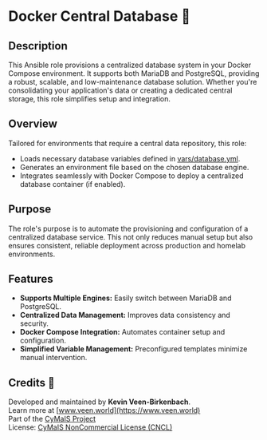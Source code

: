 # Docker Central Database 🐳

## Description

This Ansible role provisions a centralized database system in your Docker Compose environment. It supports both MariaDB and PostgreSQL, providing a robust, scalable, and low-maintenance database solution. Whether you're consolidating your application's data or creating a dedicated central storage, this role simplifies setup and integration.

## Overview

Tailored for environments that require a central data repository, this role:
- Loads necessary database variables defined in [vars/database.yml](./vars/database.yml).
- Generates an environment file based on the chosen database engine.
- Integrates seamlessly with Docker Compose to deploy a centralized database container (if enabled).

## Purpose

The role's purpose is to automate the provisioning and configuration of a centralized database service. This not only reduces manual setup but also ensures consistent, reliable deployment across production and homelab environments.

## Features

- **Supports Multiple Engines:** Easily switch between MariaDB and PostgreSQL.
- **Centralized Data Management:** Improves data consistency and security.
- **Docker Compose Integration:** Automates container setup and configuration.
- **Simplified Variable Management:** Preconfigured templates minimize manual intervention.

## Credits 📝

Developed and maintained by **Kevin Veen-Birkenbach**.  
Learn more at [www.veen.world](https://www.veen.world)  
Part of the [CyMaIS Project](https://github.com/kevinveenbirkenbach/cymais)  
License: [CyMaIS NonCommercial License (CNCL)](https://s.veen.world/cncl)

